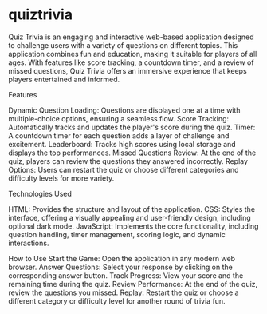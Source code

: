 # quiztrivia

Quiz Trivia is an engaging and interactive web-based application designed to challenge users with a variety of questions on different topics. This application combines fun and education, making it suitable for players of all ages. With features like score tracking, a countdown timer, and a review of missed questions, Quiz Trivia offers an immersive experience that keeps players entertained and informed.

Features

Dynamic Question Loading: Questions are displayed one at a time with multiple-choice options, ensuring a seamless flow.
Score Tracking: Automatically tracks and updates the player's score during the quiz.
Timer: A countdown timer for each question adds a layer of challenge and excitement.
Leaderboard: Tracks high scores using local storage and displays the top performances.
Missed Questions Review: At the end of the quiz, players can review the questions they answered incorrectly.
Replay Options: Users can restart the quiz or choose different categories and difficulty levels for more variety.

Technologies Used

HTML: Provides the structure and layout of the application.
CSS: Styles the interface, offering a visually appealing and user-friendly design, including optional dark mode.
JavaScript: Implements the core functionality, including question handling, timer management, scoring logic, and dynamic interactions.

How to Use
Start the Game: Open the application in any modern web browser.
Answer Questions: Select your response by clicking on the corresponding answer button.
Track Progress: View your score and the remaining time during the quiz.
Review Performance: At the end of the quiz, review the questions you missed.
Replay: Restart the quiz or choose a different category or difficulty level for another round of trivia fun.

